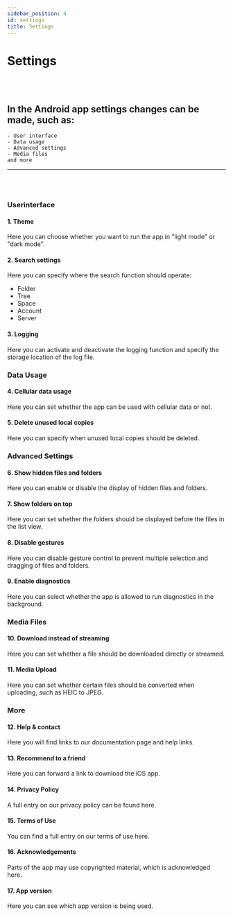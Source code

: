 ```yaml
---
sidebar_position: 4
id: settings
title: Settings
---
```


# Settings
<br/><br/>

## In the Android app settings changes can be made, such as:
    - User interface
    - Data usage
    - Advanced settings
    - Media files
    and more

---

<!-- <img src={require(".././img/settings/settings.png").default} alt="Settings" width="1920"/> -->
<br/><br/>

### Userinterface

#### 1. Theme
Here you can choose whether you want to run the app in "light mode" or "dark mode".

#### 2. Search settings
Here you can specify where the search function should operate:
- Folder
- Tree
- Space
- Account
- Server

#### 3. Logging
Here you can activate and deactivate the logging function and specify the storage location of the log file.

### Data Usage

#### 4. Cellular data usage
Here you can set whether the app can be used with cellular data or not.

#### 5. Delete unused local copies
Here you can specify when unused local copies should be deleted.

### Advanced Settings

#### 6. Show hidden files and folders
Here you can enable or disable the display of hidden files and folders.

#### 7. Show folders on top
Here you can set whether the folders should be displayed before the files in the list view.

#### 8. Disable gestures
Here you can disable gesture control to prevent multiple selection and dragging of files and folders.

#### 9. Enable diagnostics
Here you can select whether the app is allowed to run diagnostics in the background.

### Media Files

#### 10. Download instead of streaming
Here you can set whether a file should be downloaded directly or streamed.

#### 11. Media Upload
Here you can set whether certain files should be converted when uploading, such as HEIC to JPEG.

### More

#### 12. Help & contact
Here you will find links to our documentation page and help links.

#### 13. Recommend to a friend
Here you can forward a link to download the iOS app.

#### 14. Privacy Policy
A full entry on our privacy policy can be found here.

#### 15. Terms of Use
You can find a full entry on our terms of use here.

#### 16. Acknowledgements
Parts of the app may use copyrighted material, which is acknowledged here.

#### 17. App version
Here you can see which app version is being used.
